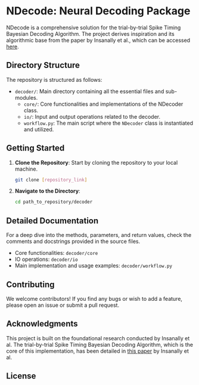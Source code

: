 # NDecode: Neural Decoding Package

NDecode is a comprehensive solution for the trial-by-trial Spike Timing Bayesian Decoding Algorithm. The project derives inspiration and its algorithmic base from the paper by Insanally et al., which can be accessed [here](https://elifesciences.org/articles/42409#s4).

## Directory Structure

The repository is structured as follows:

- `decoder/`: Main directory containing all the essential files and sub-modules.
  - `core/`: Core functionalities and implementations of the NDecoder class.
  - `io/`: Input and output operations related to the decoder.
  - `workflow.py`: The main script where the `NDecoder` class is instantiated and utilized.

## Getting Started

1. **Clone the Repository**: Start by cloning the repository to your local machine.
   
   ```bash
   git clone [repository_link]
   ```

2. **Navigate to the Directory**:

   ```bash
   cd path_to_repository/decoder
   ```
## Detailed Documentation

For a deep dive into the methods, parameters, and return values, check the comments and docstrings provided in the source files.

- Core functionalities: `decoder/core`
- IO operations: `decoder/io`
- Main implementation and usage examples: `decoder/workflow.py`

## Contributing

We welcome contributors! If you find any bugs or wish to add a feature, please open an issue or submit a pull request.

## Acknowledgments

This project is built on the foundational research conducted by Insanally et al. The trial-by-trial Spike Timing Bayesian Decoding Algorithm, which is the core of this implementation, has been detailed in [this paper](https://elifesciences.org/articles/42409#s4) by Insanally et al.

## License

